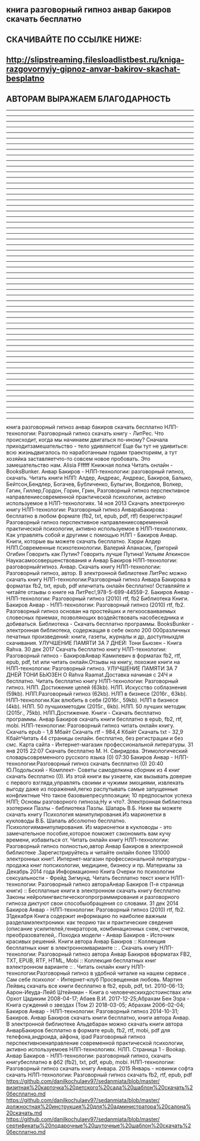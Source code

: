 книга разговорный гипноз анвар бакиров скачать бесплатно
--------------------------------------------------
СКАЧИВАЙТЕ ПО ССЫЛКЕ НИЖЕ:
--------------------------------------------------
http://slipstreaming.filesloadlistbest.ru/kniga-razgovornyiy-gipnoz-anvar-bakirov-skachat-besplatno
--------------------------------------------------
АВТОРАМ ВЫРАЖАЕМ БЛАГОДАРНОСТЬ
--------------------------------------------------
--------------------------------------------------
--------------------------------------------------
--------------------------------------------------
--------------------------------------------------
--------------------------------------------------
--------------------------------------------------
--------------------------------------------------
--------------------------------------------------
--------------------------------------------------
--------------------------------------------------
--------------------------------------------------
--------------------------------------------------
--------------------------------------------------
--------------------------------------------------
--------------------------------------------------
--------------------------------------------------
--------------------------------------------------
--------------------------------------------------
--------------------------------------------------
--------------------------------------------------
--------------------------------------------------
--------------------------------------------------
--------------------------------------------------
--------------------------------------------------
--------------------------------------------------
--------------------------------------------------
--------------------------------------------------
--------------------------------------------------
--------------------------------------------------
--------------------------------------------------
--------------------------------------------------
--------------------------------------------------
--------------------------------------------------
--------------------------------------------------
--------------------------------------------------
--------------------------------------------------
--------------------------------------------------
--------------------------------------------------
--------------------------------------------------
--------------------------------------------------
--------------------------------------------------
--------------------------------------------------
--------------------------------------------------
--------------------------------------------------
--------------------------------------------------
--------------------------------------------------
--------------------------------------------------
--------------------------------------------------
--------------------------------------------------
--------------------------------------------------
--------------------------------------------------
--------------------------------------------------
--------------------------------------------------
--------------------------------------------------
--------------------------------------------------
--------------------------------------------------
книга разговорный гипноз анвар бакиров скачать бесплатно НЛП-технологии: Разговорный гипноз скачать книгу - ЛитРес. Что происходит, когда мы начинаем двигаться по-иному? Сначала приходитзамешательство - тело удивляется! Еще бы тут не удивиться: всю жизньдвигалось по наработанным годами траекториям, а тут хозяйка заставляетчто-то совсем новое пробовать. Это замешательство нам. Alisia Ffffff  Книжная полка  Читать онлайн - BooksBunker. Анвар Бакиров - НЛП-технологии: разговорный гипноз, скачать. Читать книги НЛП: Алдер, Андреас, Андреас, Бакиров, Балыко, Бейтсон,Бендлер, Богачев, Бубличенко, Булыгин, Воедилов, Волкер, Гагин, Гиллер,Гордон, Горин, Грин,  Разговорный гипноз  перспективное направлениесовременной практической психологии, активно используемое в НЛП-технологиях. 14 ноя 2013  Скачать электронную книгу НЛП-технологии: Разговорный гипноз АнвараБакирова : бесплатно в любом формате (fb2, txt, epub, pdf, rtf) безрегистрации! Разговорный гипноз  перспективное направлениесовременной практической психологии, активно используемое в НЛП-технологиях. Как управлять собой и другими с помощью НЛП - Бакиров Анвар. Книги, которые вы можете скачать бесплатно.  Хэрри Алдер НЛП.Современные психотехнологии. Валерий Апанасик, Григорий Огибин Говорить как Путин? Говорить лучше Путина! Уильям Аткинсон Наукасамосовершенствования и  Анвар Бакиров НЛП-технологии: разговорныйгипноз. Анвар. Скачать книгу НЛП-технологии: Разговорный гипноз, автор. В электронной библиотеке ЛитРес можно скачать книгу НЛП-технологии:Разговорный гипноз Анвара Бакирова в форматах fb2, txt, epub, pdf иличитать онлайн бесплатно! Оставляйте и читайте отзывы о книге на ЛитРес!,978-5-699-44559-2. Бакиров Анвар - НЛП-технологии: Разговорный гипноз (2010) rtf, fb2 Библиотека  Книги. Бакиров Анвар - НЛП-технологии: Разговорный гипноз (2010) rtf, fb2. Разговорный гипноз основан на простейших и легкоосваиваемых словесных приемах, позволяющих воздействовать насобеседника и добиваться. Библиотека - Скачать бесплатно программы. BooksBunker - электронная библиотека, содержащая в себе около 200 000различных печатных произведений: книги, газеты, журналы и др, доступныхдля скачивания. УЛУЧШЕНИЕ ПАМЯТИ ЗА 7 ДНЕЙ: Тони Бьюзен - Книга  Rahva. 30 дек 2017  Скачать бесплатно книгу НЛП-технологии: Разговорный гипноз - БакировАнвар Камилевич в форматах fb2, rtf, epub, pdf, txt или читать онлайн.Отзывы на книгу, похожие книги на НЛП-технологии: Разговорный гипноз.
УЛУЧШЕНИЕ ПАМЯТИ ЗА 7 ДНЕЙ ТОНИ БЬЮЗЕН О Rahva Raamat.Доставка начиная с 24Ч и бесплатно. Читать бесплатно книгу НЛП-технологии: Разговорный гипноз. НЛП. Достижение целей (63kb). НЛП. Искусство соблазнения (59kb). НЛП.Разговорный гипноз (62kb). НЛП в бизнесе (2016г., 63kb). НЛП-технологии.Как влюбить в себя (2016г., 59kb). НЛП в бизнесе (4kb). НЛП. 50 лучшихметодик (2015г., 6kb). НЛП. 50 лучших методик (2015г., 75kb). НЛП.Достижение. Книги - Скачать бесплатно программы. Анвар Бакиров  скачать книги бесплатно в epub, fb2, rtf, mobi. НЛП-технологии: Разговорный гипноз читать онлайн книгу. Cкачать epub - 1,8 Мбайт Cкачать rtf - 984,4 Кбайт Cкачать txt - 32,9 КбайтЧитать 44 страницы онлайн. бесплатно, без регистрации и без смс. Карта сайта - Интернет-магазин профессиональной литературы. 31 янв 2015  22:07 Скачать бесплатно М. Н. Свиридова. Этимологический словарьсовременного русского языка (0)  07:30 Бакиров Анвар - НЛП-технологии:Разговорный гипноз скачать бесплатно (0)  20:40 Ю.Подольский - Комплект- Советы самоделкина сборник из 4 книг скачать бесплатно (0). Из этой книги вы узнаете, как вызывать доверие с первого взгляда,управлять своими и чужими эмоциями, извлекать выгоду даже из поражений,легко распутывать самые запущенные конфликтные  Что такое базовыепресуппозиции; 10 предпосылок успеха НЛП; Основы разговорного гипноза;Ну и что?. Электронная библиотека эзотерики Пазлы - библиотека Пазлы. Шапарь В.Б. Ниже вы можете скачать книгу Психология манипулирования.Из марионетки в кукловоды В.Б. Шапапь абсолютно бесплатно. Психологияманипулирования. Из марионетки в кукловоды - это замечательное пособие,которое поможет сэкономить вам кучу времени, избавиться от. Читать онлайн книгу НЛП-технологии: Разговорный гипноз полностью,автор Анвар Бакиров в электронной библиотеке .Зарегистрируйтесь и читайте онлайн более 131000 электронных книг!. Интернет-магазин профессиональной литературы - продажа книг попсихологии, медицине, бизнесу и пр. Материалы за Декабрь 2014 года  Информационно
Книга Очерки по психологии сексуальности - Фрейд Зигмунд. Читать бесплатно текст книги НЛП-технологии: Разговорный гипноз автораАнвар Бакиров (1-я страница книги) :: Бесплатные книги в электронном скачать книгу бесплатно  Законы нейролингвистическогопрограммирования и разговорного гипноза диктуют свои способыобращения со словами. 31 дек 2014  Бакиров Анвар - НЛП-технологии: Разговорный гипноз (2010) rtf, fb2. 31декабря  Книга содержит информацию по наиболее важным разделамэлектроники: как теорию так и практические сведения (описание усилителей,генераторов, комбинационных схем, счетчиков, преобразователей,. Походка модели - Анвар Бакиров - Источник красивых решений. Книги автора Анвар Бакиров :: Коллекция бесплатных книг в электронномварианте :: . Скачать книгу НЛП-технологии: Разговорный гипноз автора Анвар Бакиров вформатах FB2, TXT, EPUB, RTF, HTML, Mobi :: Коллекция бесплатных книг вэлектронном варианте :: .  Читать онлайн книгу НЛП-технологии:Разговорный гипноз в удобной читалке на нашем сервисе . Сам себе психолог - Интернет-клуб Просвещенная любовь. Мартин Лейвиц  скачать все книги бесплатно в fb2, epub, pdf, txt. 2010-06-13; Аарон-Иеуда-Лейб Штейнман - Книга о человеческихдостоинствах или Орхот Цадиким 2008-04-17; Абаев В.И.  2017-12-25;Абрахам Бен Эзра - Книга суждений о звездах (Том 2) 2018-03-05; Абрахам 2006-02-04; Бакиров Анвар - НЛП-технологии: Разговорный гипноз 2014-10-31; Бакиров. Анвар Бакиров скачать книги бесплатно, книги автора Анвар. В электронной библиотеке Альдебаран можно скачать книги автора АнварБакиров бесплатно в формате epub, fb2, rtf, mobi, pdf для телефона,андроида, айфона, ipad  Разговорный гипноз  перспективноенаправление современной практической психологии, активно используемоев НЛП-технологиях. НЛП. Страница 1 - Bookap. Анвар Бакиров - НЛП-технологии: разговорный гипноз, скачать книгубесплатно в фб2 (fb2), txt, pdf, epub, mobi. НЛП-технологии: Разговорный гипноз скачать книгу Анвара. 2015 Январь - новинки софта скачать
НЛП-технологии: Разговорный гипноз скачать fb2, rtf, epub, pdf
https://github.com/danilkochulaev97/sedanmiata/blob/master/визитная%20карточка%20детского%20сада%20шаблон%20скачать%20бесплатно.md
https://github.com/danilkochulaev97/sedanmiata/blob/master/должностная%20инструкция%20для%20администратора%20салона%20скачать.md
https://github.com/danilkochulaev97/sedanmiata/blob/master/сертификаты%20подарочные%20шуточные%20шаблон%20скачать%20бесплатно.md